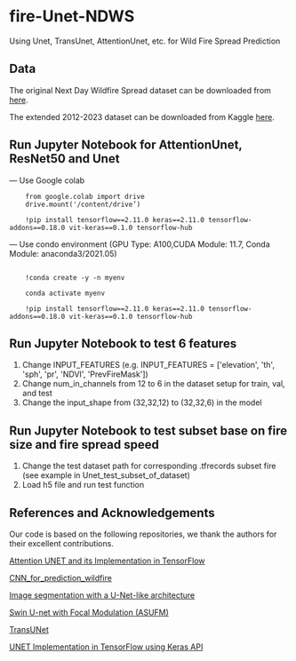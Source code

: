 # fire-Unet-NDWS
Using Unet, TransUnet, AttentionUnet, etc. for Wild Fire Spread Prediction

## Data
The original Next Day Wildfire Spread dataset can be downloaded from [here](https://www.kaggle.com/fantineh/next-day-wildfire-spread). 

The extended 2012-2023 dataset can be downloaded from Kaggle [here](https://www.kaggle.com/datasets/bronteli/next-day-wildfire-spread-north-america-2012-2023).

## Run Jupyter Notebook for AttentionUnet, ResNet50 and Unet
— Use Google colab
```
    from google.colab import drive
    drive.mount('/content/drive’)

    !pip install tensorflow==2.11.0 keras==2.11.0 tensorflow-addons==0.18.0 vit-keras==0.1.0 tensorflow-hub
``` 
— Use condo environment (GPU Type: A100,CUDA Module: 11.7, Conda Module: anaconda3/2021.05)
```

    !conda create -y -n myenv
  
    conda activate myenv
     
    !pip install tensorflow==2.11.0 keras==2.11.0 tensorflow-addons==0.18.0 vit-keras==0.1.0 tensorflow-hub
``` 

## Run Jupyter Notebook to test 6 features
1. Change  INPUT_FEATURES (e.g. INPUT_FEATURES = ['elevation', 'th', 'sph', 'pr', 'NDVI', 'PrevFireMask'])
2. Change num_in_channels from 12 to 6 in the dataset setup for train, val, and test
3. Change the input_shape from (32,32,12) to (32,32,6) in the model

## Run Jupyter Notebook to test subset base on fire size and fire spread speed

1. Change the test dataset path for corresponding .tfrecords subset fire (see example in Unet_test_subset_of_dataset)
2. Load h5 file and run test function

## References and Acknowledgements
Our code is based on the following repositories, we thank the authors for their excellent contributions.

[Attention UNET and its Implementation in TensorFlow](https://idiotdeveloper.com/attention-unet-and-its-implementation-in-tensorflow/)

[CNN_for_prediction_wildfire](https://www.kaggle.com/code/isyanbaevnagim/cnn-for-prediction-wildfire#Load-libraries)

[Image segmentation with a U-Net-like architecture](https://keras.io/examples/vision/oxford_pets_image_segmentation/)

[Swin U-net with Focal Modulation (ASUFM)](https://github.com/bronteee/fire-asufm?tab=readme-ov-file)

[TransUNet](https://github.com/Beckschen/TransUNet)

[UNET Implementation in TensorFlow using Keras API](https://idiotdeveloper.com/unet-implementation-in-tensorflow-using-keras-api/)

